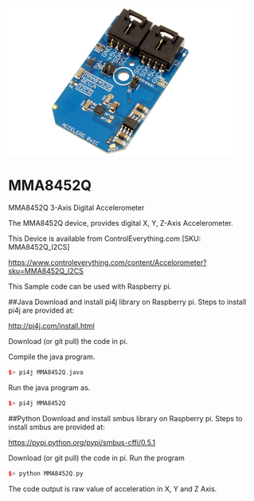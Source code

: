 [![MMA8452Q](MMA8452Q_I2C.png)](https://www.controleverything.com/content/Accelorometer?sku=MMA8452Q_I2CS)
# MMA8452Q
MMA8452Q 3-Axis Digital Accelerometer
 
The MMA8452Q device, provides digital X, Y, Z-Axis Accelerometer.

This Device is available from ControlEverything.com [SKU: MMA8452Q_I2CS]

https://www.controleverything.com/content/Accelorometer?sku=MMA8452Q_I2CS

This Sample code can be used with Raspberry pi.

##Java 
Download and install pi4j library on Raspberry pi. Steps to install pi4j are provided at:

http://pi4j.com/install.html

Download (or git pull) the code in pi.

Compile the java program.
```cpp
$> pi4j MMA8452Q.java
```

Run the java program as.
```cpp
$> pi4j MMA8452Q
```

##Python 
Download and install smbus library on Raspberry pi. Steps to install smbus are provided at:

https://pypi.python.org/pypi/smbus-cffi/0.5.1

Download (or git pull) the code in pi. Run the program

```cpp
$> python MMA8452Q.py
```

The code output is raw value of acceleration in X, Y and Z Axis.


